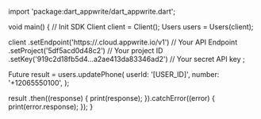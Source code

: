 import 'package:dart_appwrite/dart_appwrite.dart';

void main() { // Init SDK
  Client client = Client();
  Users users = Users(client);

  client
    .setEndpoint('https://<REGION>.cloud.appwrite.io/v1') // Your API Endpoint
    .setProject('5df5acd0d48c2') // Your project ID
    .setKey('919c2d18fb5d4...a2ae413da83346ad2') // Your secret API key
  ;

  Future result = users.updatePhone(
    userId: '[USER_ID]',
    number: '+12065550100',
  );

  result
    .then((response) {
      print(response);
    }).catchError((error) {
      print(error.response);
  });
}